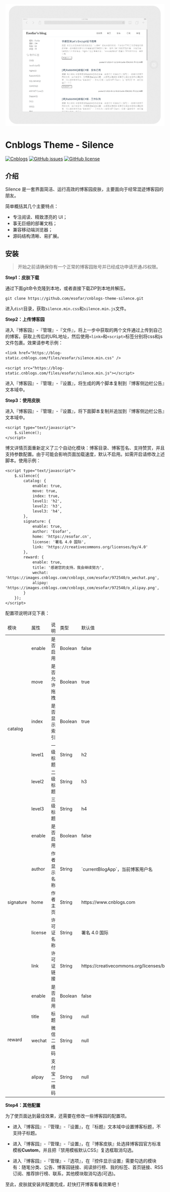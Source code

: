 ![PC](src/images/screenshot_1.png)

# Cnblogs Theme - Silence
[![Cnblogs](https://img.shields.io/badge/dependencies-jQuery-yellow.svg)](https://www.cnblogs.com)
[![GitHub issues](https://img.shields.io/github/issues/esofar/cnblogs-theme-silence.svg)](https://github.com/esofar/cnblogs-theme-silence/issues)
[![GitHub license](https://img.shields.io/github/license/esofar/cnblogs-theme-silence.svg)](https://github.com/esofar/cnblogs-theme-silence/blob/master/LICENSE)


## 介绍
Silence 是一套界面简洁、运行高效的博客园皮肤，主要面向于经常混迹博客园的朋友。

简单概括其几个主要特点：
* 专注阅读、精致漂亮的 UI；
* 事无巨细的部署文档；
* 兼容移动端浏览器；
* 源码结构清晰、易扩展。


## 安装

> 开始之前请确保你有一个正常的博客园账号并已经成功申请开通JS权限。

**Step1：皮肤下载**

通过下面git命令克隆到本地，或者直接下载ZIP到本地并解压。
```
git clone https://github.com/esofar/cnblogs-theme-silence.git
```
进入`dist`目录，获取`silence.min.css`和`silence.min.js`文件。


**Step2：上传博客园**

进入『博客园』-『管理』-『文件』，将上一步中获取的两个文件通过上传到自己的博客。获取上传后的URL地址，然后使用`<link>`和`<script>`标签分别将css和js文件包裹。效果请参考示例：
```
<link href="https://blog-static.cnblogs.com/files/esofar/silence.min.css" />

<script src="https://blog-static.cnblogs.com/files/esofar/silence.min.js"></script>
```

进入『博客园』-『管理』-『设置』，将生成的两个脚本复制到『博客侧边栏公告』文本域中。

**Step3：使用皮肤**

进入『博客园』-『管理』-『设置』，将下面脚本复制并追加到『博客侧边栏公告』文本域中。

```
<script type="text/javascript">
    $.silence();
</script>
```

博文详情页面重新定义了三个自动化模块：博客目录、博客签名、支持赞赏，并且支持参数配置。由于可能会影响页面加载速度，默认不启用。如需开启请修改上述脚本。使用示例：
```
<script type="text/javascript">
    $.silence({
        catalog: {
            enable: true,
            move: true,
            index: true,
            level1: 'h2',
            level2: 'h3',
            level3: 'h4',
        },
        signature: {
            enable: true,
            author: 'Esofar',
            home: 'https://esofar.cn',
            license: '署名 4.0 国际',
            link: 'https://creativecommons.org/licenses/by/4.0'
        },
        reward: {
            enable: true,
            title: '感谢您的支持，我会继续努力',
            wechat: 'https://images.cnblogs.com/cnblogs_com/esofar/972540/o_wechat.png',
            alipay: 'https://images.cnblogs.com/cnblogs_com/esofar/972540/o_alipay.png',
        }
    });
</script>
```

配置项说明详见下表：
<table>
    <thead>
        <tr>
            <td>模块</td>
            <td>属性</td>
            <td>说明</td>
            <td>类型</td>
            <td>默认值</td>
        </tr>
    </thead>
    <tbody>
        <tr>
            <td rowspan="6">catalog</td>
            <td>enable</td>
            <td>是否启用</td>
            <td>Boolean</td>
            <td>false</td>
        </tr>
        <tr>
            <td>move</td>
            <td>是否允许拖拽</td>
            <td>Boolean</td>
            <td>true</td>
        </tr>
        <tr>
            <td>index</td>
            <td>是否显示索引</td>
            <td>Boolean</td>
            <td>true</td>
        </tr>
        <tr>
            <td>level1</td>
            <td>一级标题</td>
            <td>String</td>
            <td>h2</td>
        </tr>
        <tr>
            <td>level2</td>
            <td>二级标题</td>
            <td>String</td>
            <td>h3</td>
        </tr>
        <tr>
            <td>level3</td>
            <td>三级标题</td>
            <td>String</td>
            <td>h4</td>
        </tr>
        <tr>
            <td rowspan="5">signature</td>
            <td>enable</td>
            <td>是否启用</td>
            <td>Boolean</td>
            <td>false</td>
        </tr>
        <tr>
            <td>author</td>
            <td>作者显示名称</td>
            <td>String</td>
            <td>`currentBlogApp`，当前博客用户名</td>
        </tr>
        <tr>
            <td>home</td>
            <td>作者主页</td>
            <td>String</td>
            <td>https://www.cnblogs.com</td>
        </tr>
        <tr>
            <td>license</td>
            <td>许可证名称</td>
            <td>String</td>
            <td>署名 4.0 国际</td>
        </tr>
        <tr>
            <td>link</td>
            <td>许可证链接</td>
            <td>String</td>
            <td>https://creativecommons.org/licenses/by/4.0</td>
        </tr>
        <tr>
            <td rowspan="5">reward</td>
            <td>enable</td>
            <td>是否启用</td>
            <td>Boolean</td>
            <td>false</td>
        </tr>
        <tr>
            <td>title</td>
            <td>标题</td>
            <td>String</td>
            <td>null</td>
        </tr>
        <tr>
            <td>wechat</td>
            <td>微信二维码</td>
            <td>String</td>
            <td>null</td>
        </tr>
        <tr>
            <td>alipay</td>
            <td>支付宝二维码</td>
            <td>String</td>
            <td>null</td>
        </tr>
    </tbody>
</table>

**Step4：其他配置**

为了使页面达到最佳效果，还需要在修改一些博客园的配置项。

* 进入『博客园』-『管理』-『设置』，在『标题』文本域中设置博客标题，不支持子标题。

* 进入『博客园』-『管理』-『设置』，在『博客皮肤』处选择博客园官方标准模板**Custom**，并且把『禁用模板默认CSS』复选框取消勾选。

* 进入『博客园』-『管理』-『选项』，在『控件显示设置』需要勾选的模块有：随笔分类、公告、博客园链接、阅读排行榜、我的标签、首页链接、RSS订阅、推荐排行榜、联系，其他模块取消勾选(可选)。


至此，皮肤就安装并配置完成，赶快打开博客看看效果吧！